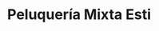 ---
title: "Peluquería Mixta Esti"
url: /valle-de-trapaga-trapagaran/peluqueria-mixta-esti/
shop: Friseur
---